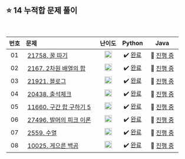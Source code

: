 ## ⭐️ 14 누적합 문제 풀이

<br>

| **번호** | **문제** | **난이도** | **Python** | **Java** |
|:--------:|:--------|:----------:|:----------:|:--------:|
| 01 | &nbsp;[21758. 꿀 따기](https://www.acmicpc.net/problem/21758)&nbsp;&nbsp; | &nbsp;&nbsp;<img src="https://github.com/yuuforest/Baekjoon/assets/97596022/85149378-3937-4538-8a9b-1b178253c958" width="20"/>&nbsp;&nbsp; | &nbsp;✔️ [완료](https://github.com/yuuforest/Algorithm/blob/main/02%20%EB%B0%B1%EC%A4%80/14%20%EB%88%84%EC%A0%81%ED%95%A9/Python/Prob21758.py)&nbsp; | &nbsp;💬 [진행 중]()&nbsp; |
| 02 | &nbsp;[2167. 2차원 배열의 합](https://www.acmicpc.net/problem/2167)&nbsp;&nbsp; | &nbsp;&nbsp;<img src="https://github.com/yuuforest/Baekjoon/assets/97596022/16c246cd-0ac7-4c70-8e59-ae53094efefd" width="20"/>&nbsp;&nbsp; | &nbsp;✔️ [완료](https://github.com/yuuforest/Algorithm/blob/main/02%20%EB%B0%B1%EC%A4%80/14%20%EB%88%84%EC%A0%81%ED%95%A9/Python/Prob2167.py)&nbsp; | &nbsp;💬 [진행 중]()&nbsp; |
| 03 | &nbsp;[21921. 블로그](https://www.acmicpc.net/problem/21921)&nbsp;&nbsp; | &nbsp;&nbsp;<img src="https://github.com/yuuforest/Baekjoon/assets/97596022/07accbcc-b7bc-4a50-a82e-37f90db6a48f" width="20"/>&nbsp;&nbsp; | &nbsp;✔️ [완료](https://github.com/yuuforest/Algorithm/blob/main/02%20%EB%B0%B1%EC%A4%80/14%20%EB%88%84%EC%A0%81%ED%95%A9/Python/Prob21921.py)&nbsp; | &nbsp;💬 [진행 중]()&nbsp; |
| 04 | &nbsp;[20438. 출석체크](https://www.acmicpc.net/problem/20438)&nbsp;&nbsp; | &nbsp;&nbsp;<img src="https://github.com/yuuforest/Baekjoon/assets/97596022/0d140fe9-b265-452d-812a-c474404888d7" width="20"/>&nbsp;&nbsp; | &nbsp;✔️ [완료](https://github.com/yuuforest/Algorithm/blob/main/02%20%EB%B0%B1%EC%A4%80/14%20%EB%88%84%EC%A0%81%ED%95%A9/Python/Prob20438.py)&nbsp; | &nbsp;💬 [진행 중]()&nbsp; |
| 05 | &nbsp;[11660. 구간 합 구하기 5](https://www.acmicpc.net/problem/11660)&nbsp;&nbsp; | &nbsp;&nbsp;<img src="https://github.com/yuuforest/Baekjoon/assets/97596022/b865c934-26be-488e-aec2-cfaf969e1632" width="20"/>&nbsp;&nbsp; | &nbsp;✔️ [완료](https://github.com/yuuforest/Algorithm/blob/main/02%20%EB%B0%B1%EC%A4%80/14%20%EB%88%84%EC%A0%81%ED%95%A9/Python/Prob11660.py)&nbsp; | &nbsp;💬 [진행 중]()&nbsp; |
| 06 | &nbsp;[27496. 발머의 피크 이론](https://www.acmicpc.net/problem/27496)&nbsp;&nbsp; | &nbsp;&nbsp;<img src="https://github.com/yuuforest/Baekjoon/assets/97596022/07accbcc-b7bc-4a50-a82e-37f90db6a48f" width="20"/>&nbsp;&nbsp; | &nbsp;✔️ [완료](https://github.com/yuuforest/Algorithm/blob/main/02%20%EB%B0%B1%EC%A4%80/14%20%EB%88%84%EC%A0%81%ED%95%A9/Python/Prob27496.py)&nbsp; | &nbsp;💬 [진행 중]()&nbsp; |
| 07 | &nbsp;[2559. 수열](https://www.acmicpc.net/problem/2559)&nbsp;&nbsp; | &nbsp;&nbsp;<img src="https://github.com/yuuforest/Baekjoon/assets/97596022/07accbcc-b7bc-4a50-a82e-37f90db6a48f" width="20"/>&nbsp;&nbsp; | &nbsp;✔️ [완료](https://github.com/yuuforest/Algorithm/blob/main/02%20%EB%B0%B1%EC%A4%80/14%20%EB%88%84%EC%A0%81%ED%95%A9/Python/Prob2559.py)&nbsp; | &nbsp;💬 [진행 중]()&nbsp; |
| 08 | &nbsp;[10025. 게으른 백곰](https://www.acmicpc.net/problem/10025)&nbsp;&nbsp; | &nbsp;&nbsp;<img src="https://github.com/yuuforest/Baekjoon/assets/97596022/07accbcc-b7bc-4a50-a82e-37f90db6a48f" width="20"/>&nbsp;&nbsp; | &nbsp;✔️ [완료](https://github.com/yuuforest/Algorithm/blob/main/02%20%EB%B0%B1%EC%A4%80/14%20%EB%88%84%EC%A0%81%ED%95%A9/Python/Prob10025.py)&nbsp; | &nbsp;💬 [진행 중]()&nbsp; |
